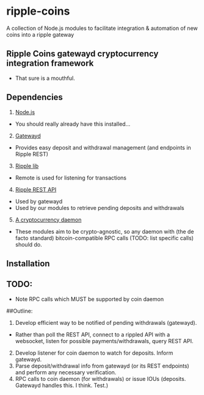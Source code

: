 ripple-coins
============

A collection of Node.js modules to facilitate integration &amp; automation of new coins into a ripple gateway


## Ripple Coins gatewayd cryptocurrency integration framework

  - That sure is a mouthful.

## Dependencies

1. [Node.js](https://github.com/joyent/node/wiki/Installing-Node.js-via-package-manager)
  - You should really already have this installed...
 
2. [Gatewayd](https://github.com/ripple/gatewayd)
  - Provides easy deposit and withdrawal management (and endpoints in Ripple REST)

3. [Ripple lib](https://github.com/ripple/ripple-lib)
  - Remote is used for listening for transactions

4. [Ripple REST API](https://github.com/ripple/ripple-rest.git)
  - Used by gatewayd
  - Used by our modules to retrieve pending deposits and withdrawals

5. [A cryptocurrency daemon](https://github.com/dogecoin/dogecoin)
  - These modules aim to be crypto-agnostic, so any daemon with (the de facto standard) bitcoin-compatible RPC calls (TODO: list specific calls) should do.

## Installation
## TODO:
 - Note RPC calls which MUST be supported by coin daemon

##Outline:
 1. Develop efficient way to be notified of pending withdrawals (gatewayd).
   - Rather than poll the REST API, connect to a rippled API with a websocket, listen for possible payments/withdrawals, query REST API.
 2. Develop listener for coin daemon to watch for deposits. Inform gatewayd.
 3. Parse deposit/withdrawal info from gatewayd (or its REST endpoints) and perform any necessary verification.
 4. RPC calls to coin daemon (for withdrawals) or issue IOUs (deposits. Gatewayd handles this. I think. Test.)
